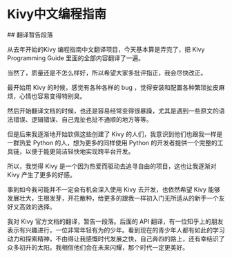 # Kivy中文编程指南

\#\# 翻译暂告段落

从去年开始的Kivy 编程指南中文翻译项目，今天基本算是弄完了，把 Kivy Programming Guide 里面的全部内容翻译了一遍。

当然了，质量还是不怎么样好，所以希望大家多批评指正，我会尽快改正。

最开始用 Kivy 的时候，感觉有各种各样的 bug ，觉得安装和配置各种繁琐扯皮麻烦，心情也容易变得特别臭。

然后开始翻译文档的时候，也还是容易经常变得很暴躁，尤其是遇到一些原文的语法错误、逻辑错误、自己鬼扯也扯不通顺的地方等等。

但是后来我逐渐地开始钦佩这些创建了 Kivy 的人们，我意识到他们也跟我一样是一群热爱 Python 的人，想为更多的同样使用 Python 的开发者提供一个完整的工具链，以便于能更简洁轻快地实现跨平台开发。

所以，我觉得 Kivy 是一个因为热爱而驱动去追寻自由的项目，这也让我逐渐对 Kivy 产生了更多的好感。

事到如今我可能并不一定会有机会深入使用 Kivy 去开发，也依然希望 Kivy 能够发展壮大，生根发芽，开花散种，给更多的跟我一样初入门无所适从的新手一个友好又高效的选择。

我对 Kivy 官方文档的翻译，暂告一段落。后面的 API 翻译，有一位知乎上的朋友表示有兴趣进行，一位非常年轻有为的少年。看到现在的青少年人都有如此的学习动力和探索精神，不由得让我感慨时代发展之快，自己奔四的路上，还有幸结识了众多初升的太阳。我相信他们会在未来闪耀，那个时代一定更美好。

